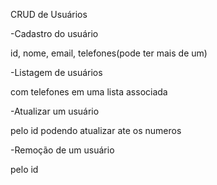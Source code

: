 CRUD de Usuários

-Cadastro do usuário

id, nome, email, telefones(pode ter mais de um)

-Listagem de usuários 

com telefones em uma lista associada

-Atualizar um usuário

pelo id podendo atualizar ate os numeros

-Remoção de um usuário

pelo id 
